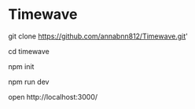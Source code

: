 # Timewave

git clone https://github.com/annabnn812/Timewave.git'


cd timewave 


npm init


npm run dev 


open http://localhost:3000/ 

